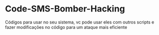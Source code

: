 # Code-SMS-Bomber-Hacking
Códigos para usar no seu sistema, vc pode usar eles com outros scripts e fazer modificações no código para um ataque mais eficiente
